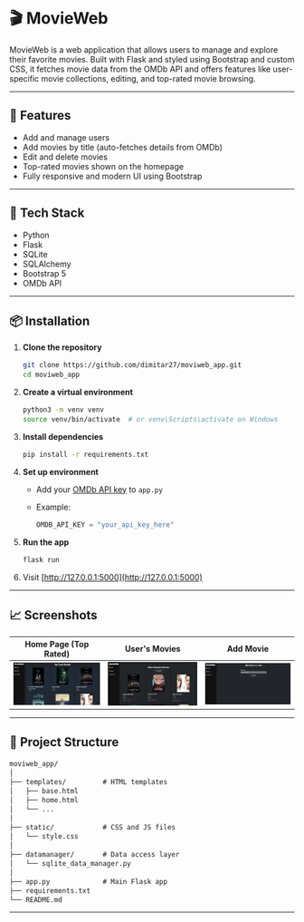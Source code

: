 # 🎬 MovieWeb

MovieWeb is a web application that allows users to manage and explore their favorite movies. Built with Flask and styled using Bootstrap and custom CSS, it fetches movie data from the OMDb API and offers features like user-specific movie collections, editing, and top-rated movie browsing.

---

## 🚀 Features

* Add and manage users
* Add movies by title (auto-fetches details from OMDb)
* Edit and delete movies
* Top-rated movies shown on the homepage
* Fully responsive and modern UI using Bootstrap

---

## 💠 Tech Stack

* Python
* Flask️
* SQLite
* SQLAlchemy
* Bootstrap 5
* OMDb API

---

## 📦 Installation

1. **Clone the repository**

   ```bash
   git clone https://github.com/dimitar27/moviweb_app.git
   cd moviweb_app
   ```

2. **Create a virtual environment**

   ```bash
   python3 -m venv venv
   source venv/bin/activate  # or venv\Scripts\activate on Windows
   ```

3. **Install dependencies**

   ```bash
   pip install -r requirements.txt
   ```

4. **Set up environment**

   * Add your [OMDb API key](https://www.omdbapi.com/apikey.aspx) to `app.py`
   * Example:

     ```python
     OMDB_API_KEY = "your_api_key_here"
     ```

5. **Run the app**

   ```bash
   flask run
   ```

6. Visit [http://127.0.0.1:5000](http://127.0.0.1:5000)

---

## 📈 Screenshots

| Home Page (Top Rated)         | User's Movies                     | Add Movie                   |
| ----------------------------- | --------------------------------- | --------------------------- |
| ![Home](screenshots/home.png) | ![Movies](screenshots/movies.png) | ![Add](screenshots/add.png) |

---

## 📁 Project Structure

```
moviweb_app/
│
├── templates/         # HTML templates
│   ├── base.html
│   ├── home.html
│   └── ...
│
├── static/            # CSS and JS files
│   └── style.css
│
├── datamanager/       # Data access layer
│   └── sqlite_data_manager.py
│
├── app.py             # Main Flask app
├── requirements.txt
└── README.md
```

---
